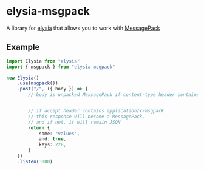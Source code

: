# elysia-msgpack

A library for [elysia](elysia) that allows you to work with [MessagePack](https://msgpack.org/)

## Example

<!-- prettier-ignore -->
```ts
import Elysia from "elysia"
import { msgpack } from "elysia-msgpack"

new Elysia()
    .use(msgpack())
    .post("/", ({ body }) => {
        // body is unpacked MessagePack if content-type header contains application/x-msgpack


        // if accept header contains application/x-msgpack
        // this response will become a MessagePack,
        // and if not, it will remain JSON
        return {
            some: "values",
            and: true,
            keys: 228,
        }
    })
    .listen(3000)
```
